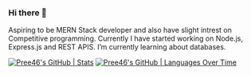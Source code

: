 ### Hi there 👋
Aspiring to be MERN Stack developer and also have slight intrest on Competitive programming.
Currently I have started working on Node.js, Express.js and REST APIS.
I’m currently learning about databases.

<!--
**Pree46/Pree46** is a ✨ _special_ ✨ repository because its `README.md` (this file) appears on your GitHub profile.

Here are some ideas to get you started:

- 🔭 I’m currently working on ...
- 🌱 I’m currently learning ...
- 👯 I’m looking to collaborate on ...
- 🤔 I’m looking for help with ...
- 💬 Ask me about ...
- 📫 How to reach me: ...
- 😄 Pronouns: ...
- ⚡ Fun fact: ...
-->
[![Pree46's GitHub | Stats](https://stats.quine.sh/Pree46/github?theme=dark)](https://quine.sh?utm_source=widgets&utm_campaign=Pree46) [![Pree46's GitHub | Languages Over Time](https://stats.quine.sh/Pree46/languages-over-time?theme=dark)](https://quine.sh?utm_source=widgets&utm_campaign=Pree46)

